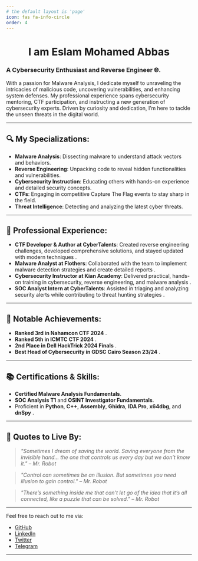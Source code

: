 ```yaml
---
# the default layout is 'page'
icon: fas fa-info-circle
order: 4
---
```


<div align="center">
  <h1>I am Eslam Mohamed Abbas</h1>
</div>

### A Cybersecurity Enthusiast and Reverse Engineer 🌐.
With a passion for Malware Analysis, I dedicate myself to unraveling the intricacies of malicious code, uncovering vulnerabilities, and enhancing system defenses. My professional experience spans cybersecurity mentoring, CTF participation, and instructing a new generation of cybersecurity experts. Driven by curiosity and dedication, I’m here to tackle the unseen threats in the digital world.

---

## 🔍 My Specializations:
- **Malware Analysis**: Dissecting malware to understand attack vectors and behaviors.
- **Reverse Engineering**: Unpacking code to reveal hidden functionalities and vulnerabilities.
- **Cybersecurity Instruction**: Educating others with hands-on experience and detailed security concepts.
- **CTFs**: Engaging in competitive Capture The Flag events to stay sharp in the field.
- **Threat Intelligence**: Detecting and analyzing the latest cyber threats.

---

## 🎯 Professional Experience:
- **CTF Developer & Author at CyberTalents**: Created reverse engineering challenges, developed comprehensive solutions, and stayed updated with modern techniques .
- **Malware Analyst at Flothers**: Collaborated with the team to implement malware detection strategies and create detailed reports .
- **Cybersecurity Instructor at Kian Academy**: Delivered practical, hands-on training in cybersecurity, reverse engineering, and malware analysis .
- **SOC Analyst Intern at CyberTalents**: Assisted in triaging and analyzing security alerts while contributing to threat hunting strategies .

---

## 📜 Notable Achievements:
- **Ranked 3rd in Nahamcon CTF 2024** .
- **Ranked 5th in ICMTC CTF 2024** .
- **2nd Place in Dell HackTrick 2024 Finals** .
- **Best Head of Cybersecurity in GDSC Cairo Season 23/24** .

---

## 📚 Certifications & Skills:
- **Certified Malware Analysis Fundamentals**.
- **SOC Analysis T1** and **OSINT Investigator Fundamentals**.
- Proficient in **Python**, **C++**, **Assembly**, **Ghidra**, **IDA Pro**, **x64dbg**, and **dnSpy** .

---

## 📜 Quotes to Live By:

> *"Sometimes I dream of saving the world. Saving everyone from the invisible hand... the one that controls us every day but we don’t know it."* – *Mr. Robot*

> *"Control can sometimes be an illusion. But sometimes you need illusion to gain control."* – *Mr. Robot*

> *"There’s something inside me that can’t let go of the idea that it’s all connected, like a puzzle that can be solved."* – *Mr. Robot*

---

Feel free to reach out to me via:

- [GitHub](https://github.com/0xMr-Robot)
- [LinkedIn](https://www.linkedin.com/in/eslam-abbas-20aa64213/)
- [Twitter](https://twitter.com/Eslam_Abbas_1)
- [Telegram](https://t.me/EslamAbbas_1)

---

<style>
  .no-interaction {
      pointer-events: none;
  }
  .flex-container {
      display: flex;
      justify-content: space-between;
  }
  .flex-item {
      width: 45%;
  }
</style>

